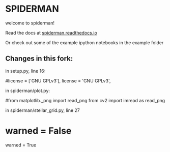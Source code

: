 # SPIDERMAN

welcome to spiderman!

Read the docs at [spiderman.readthedocs.io](http://spiderman.readthedocs.io)

Or check out some of the example ipython notebooks in the example folder


## Changes in this fork:

in setup.py, line 16:

#license = ['GNU GPLv3'],
license = 'GNU GPLv3',


in spiderman/plot.py:

#from matplotlib._png import read_png
from cv2 import imread as read_png


in spiderman/stellar_grid.py, line 27
# warned = False
warned = True
